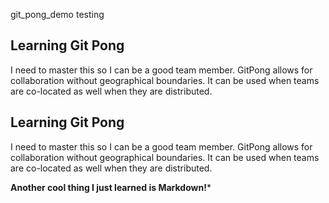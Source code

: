 
git_pong_demo
testing

## Learning Git Pong 
I need to master this so I can be a good team member. GitPong allows for collaboration without geographical boundaries. It can be used when teams are co-located as well when they are distributed.

## Learning Git Pong 
I need to master this so I can be a good team member. GitPong allows for collaboration without geographical boundaries. It can be used when teams are co-located as well when they are distributed. 

**Another cool thing I just learned is Markdown!***